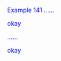 Example 141
......

<style
  type="text/css">
h1 {color:red;}

p {color:blue;}
</style>
okay

......

<style
  type="text/css">
h1 {color:red;}

p {color:blue;}
</style>
<p>okay</p>
